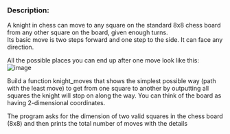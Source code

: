 ### Description:
A knight in chess can move to any square on the standard 8x8 chess board from any other square on the board, given enough turns.  
Its basic move is two steps forward and one step to the side. It can face any direction.  

All the possible places you can end up after one move look like this:  
![image](https://user-images.githubusercontent.com/25395370/175224369-6761934b-2783-4a29-b1ab-17fb22fad9d9.png)


Build a function knight_moves that shows the simplest possible way (path with the least move) to get from one square to another by outputting all squares the knight will stop on along the way.
You can think of the board as having 2-dimensional coordinates.


The program asks for the dimension of two valid squares in the chess board (8x8) and then prints the total number of moves with the details
